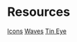 # Resources

[Icons](https://icons8.com/icons/set/globe-webpage)
[Waves](https://app.haikei.app/)
[Tin Eye](https://tineye.com/)

